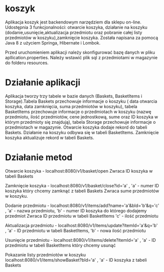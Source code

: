 # koszyk

Aplikacja koszyk jest backendowym narzędziem dla sklepu on-line. Udostępnia 3 funkcjonalności: otwarcie koszyka,
działanie na koszyku (dodanie,usunięcie,aktualizacja przedmiotu oraz pobranie całej listy przedmiotów w koszyku),zamknięcie koszyka. 
Została napisana za pomocą Java 8 z użyciem Springa, Hibernate i Lombok.

Przed uruchomieniem aplikacji należy skonfigurować bazę danych w pliku apllication.properties.
Należy wstawić plik sql z przedmiotami w magazynie do folderu resources.

# Działanie aplikacji 
Aplikacja tworzy trzy tabele w bazie danych (Baskets, BasketItems i Storage).Tabela Baskets przechowuje informacje o koszyku ( data otwarcia koszyka,
data zamknięcia, suma przedmiotów w koszyku), tabela BasketItems przechowuje informacje o przedmiotach w koszyku (nazwę przedmiotu,
ilość przedmiotów, cene jednostkową, sume oraz ID koszyka w którym przedmioty się znajdują), tabela Storage przechowuje informacje o  przedmiotach w magazynie. Otwarcie koszyka dodaje rekord do tabeli Baskets.
Działanie na koszyku odbywa się w tabeli BasketItems. Zamknięcie koszyka aktualizuje rekord w tabeli Baskets.

# Działanie metod
Otwarcie koszyka - localhost:8080/v1/basket/open
Zwraca ID koszyka w tabeli Baskets

Zamknięcie koszyka - localhost:8080/v1/basket/close?id='a'  ,  'a' - numer ID koszyka który chcemy zamknąć z tabeli Baskets
Zwraca sume przedmiotów w koszyku.

Dodanie przedmiotu - localhost:8080/v1/items/add?name='a'&bId='b'&q='c'   , 'a' - nazwa przedmiotu, 'b' - numer ID koszyka do którego dodajemy przedmiot
Zwraca ID przedmiotu w tabeli BasketItems                                   'c' - ilość przedmiotu

Aktualizacja przedmiotu - localhost:8080/v1/items/update?itemId='a'&q='b' , 'a' - ID przedmiotu w tabeli BasketItems, 'b' - nowa ilość przedmiotu

Usunięcie przedmiotu - localhost:8080/v1/items/delete?itemId='a'          , 'a' - ID przedmiotu w tabeli BasketItems który chcemy usunąć

Pokazanie listy przedmiotów w koszyku 
localhost:8080/v1/items/showBasket?bId='a'       , 'a' - ID koszyka z tabeli Baskets 
